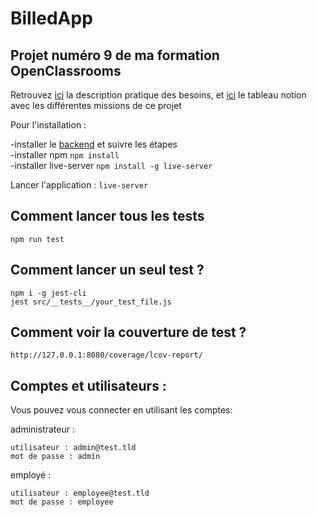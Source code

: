 # BilledApp #

## Projet numéro 9 de ma formation OpenClassrooms ##

Retrouvez [ici](https://course.oc-static.com/projects/DA+JSR_P9/Billed+-+Description+pratique+des+besoins+-.pdf) la description pratique des besoins, et [ici](https://www.notion.so/a7a612fc166747e78d95aa38106a55ec?v=2a8d3553379c4366b6f66490ab8f0b90) le tableau notion avec les différentes missions de ce projet

Pour l'installation : 

-installer le [backend](https://github.com/OpenClassrooms-Student-Center/Billed-app-FR-back) et suivre les étapes </br>
-installer npm ```npm install``` </br>
-installer live-server ```npm install -g live-server``` </br>

Lancer l'application : 
```live-server```

## Comment lancer tous les tests ##
```npm run test```

## Comment lancer un seul test ? ##
```npm i -g jest-cli``` </br>
```jest src/__tests__/your_test_file.js```

## Comment voir la couverture de test ? ##

```http://127.0.0.1:8080/coverage/lcov-report/```

## Comptes et utilisateurs : ##

Vous pouvez vous connecter en utilisant les comptes:

administrateur :

```utilisateur : admin@test.tld ``` </br>
```mot de passe : admin```

employé :

```utilisateur : employee@test.tld``` </br>
```mot de passe : employee```

